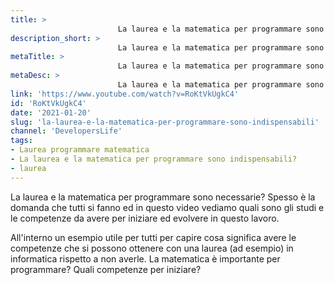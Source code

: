 ```yaml
---
title: > 
                        La laurea e la matematica per programmare sono indispensabili?
description_short: > 
                        La laurea e la matematica per programmare sono necessarie? Spesso è la domanda che tutti si fanno ed in questo video ...
metaTitle: > 
                        La laurea e la matematica per programmare sono indispensabili?
metaDesc: > 
                        La laurea e la matematica per programmare sono necessarie? Spesso è la domanda che tutti si fanno ed in questo video ...
link: 'https://www.youtube.com/watch?v=RoKtVkUgkC4'
id: 'RoKtVkUgkC4'
date: '2021-01-20'
slug: 'la-laurea-e-la-matematica-per-programmare-sono-indispensabili'
channel: 'DevelopersLife'
tags: 
- Laurea programmare matematica
- La laurea e la matematica per programmare sono indispensabili?
- laurea
---
```

La laurea e la matematica per programmare sono necessarie? Spesso è la domanda che tutti si fanno ed in questo video vediamo quali sono gli studi e le competenze da avere per iniziare ed evolvere in questo lavoro.

All'interno un esempio utile per tutti per capire cosa significa avere le competenze che si possono ottenere con una laurea (ad esempio) in informatica rispetto a non averle. La matematica è importante per programmare? Quali competenze per iniziare?